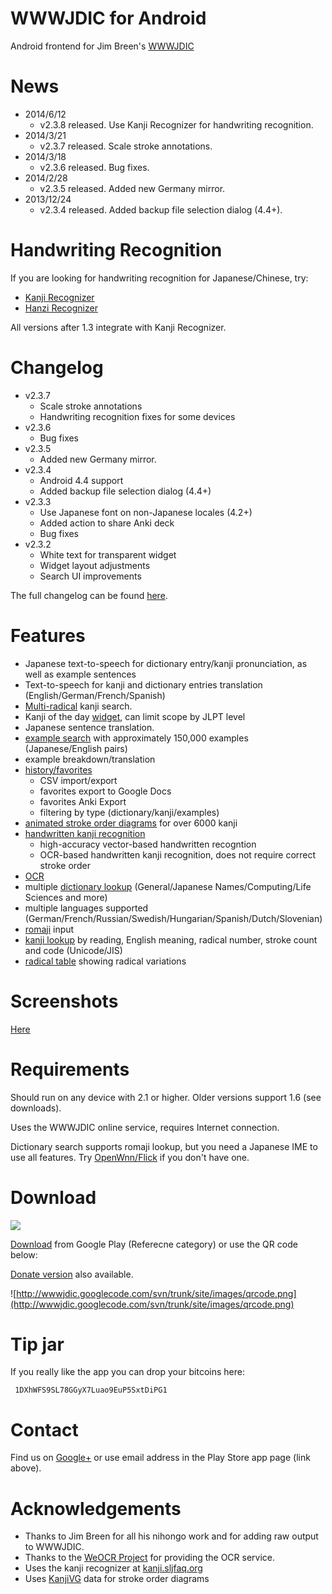 # WWWJDIC for Android #

Android frontend for Jim Breen's [WWWJDIC](http://www.csse.monash.edu.au/~jwb/cgi-bin/wwwjdic.cgi?1C)


# News #
  * 2014/6/12
    * v2.3.8 released. Use Kanji Recognizer for handwriting recognition.
  * 2014/3/21
    * v2.3.7 released. Scale stroke annotations.
  * 2014/3/18
    * v2.3.6 released. Bug fixes.
  * 2014/2/28
    * v2.3.5 released. Added new Germany mirror.
  * 2013/12/24
    * v2.3.4 released.  Added backup file selection dialog (4.4+).

# Handwriting Recognition #

If you are looking for handwriting recognition for Japanese/Chinese, try:
  * [Kanji Recognizer](https://sites.google.com/site/kanjirecognizer/)
  * [Hanzi Recognizer](https://market.android.com/details?id=org.nick.hanzirecognizer)

All versions after 1.3 integrate with Kanji Recognizer.

# Changelog #
  * v2.3.7
    * Scale stroke annotations
    * Handwriting recognition fixes for some devices
  * v2.3.6
    * Bug fixes
  * v2.3.5
    * Added new Germany mirror.
  * v2.3.4
    * Android 4.4 support
    * Added backup file selection dialog (4.4+)
  * v2.3.3
    * Use Japanese font on non-Japanese locales (4.2+)
    * Added action to share Anki deck
    * Bug fixes
  * v2.3.2
    * White text for transparent widget
    * Widget layout adjustments
    * Search UI improvements

The full changelog can be found [here](Changelog.md).

# Features #
  * Japanese text-to-speech for dictionary entry/kanji pronunciation, as well as example sentences
  * Text-to-speech for kanji and dictionary entries translation (English/German/French/Spanish)
  * [Multi-radical](Screenshots#Multi-radical_kanji_search.md) kanji search.
  * Kanji of the day [widget](Screenshots#Kanji_of_the_Day_Widget.md), can limit scope by JLPT level
  * Japanese sentence translation.
  * [example search](Screenshots#Example_Search/Breakdown.md) with approximately 150,000 examples (Japanese/English pairs)
  * example breakdown/translation
  * [history/favorites](Screenshots#History_and_Favorites.md)
    * CSV import/export
    * favorites export to Google Docs
    * favorites Anki Export
    * filtering by type (dictionary/kanji/examples)
  * [animated stroke order diagrams](Screenshots#Stroke_Order_Diagrams.md) for over 6000 kanji
  * [handwritten kanji recognition](Screenshots#Handwritten_Kanji_Recognition.md)
    * high-accuracy vector-based handwritten recogntion
    * OCR-based handwritten kanji recognition, does not require correct stroke order
  * [OCR](Screenshots#OCR.md)
  * multiple [dictionary lookup](Screenshots#Dictionary_Lookup.md) (General/Japanese Names/Computing/Life Sciences and more)
  * multiple languages supported (German/French/Russian/Swedish/Hungarian/Spanish/Dutch/Slovenian)
  * [romaji](http://en.wikipedia.org/wiki/Romaji) input
  * [kanji lookup](Screenshots#Kanji_Lookup.md) by reading, English meaning, radical number, stroke count and code (Unicode/JIS)
  * [radical table](Screenshots#Kanji_Lookup.md) showing radical variations

# Screenshots #

[Here](Screenshots.md)

# Requirements #

Should run on any device with 2.1 or higher. Older versions support 1.6 (see downloads).

Uses the WWWJDIC online service, requires Internet connection.

Dictionary search supports romaji lookup, but you need a Japanese
IME to use all features. Try [OpenWnn/Flick](http://www.cyrket.com/p/android/com.pm9.flickwnn/) if you don't have one.

# Download #

[![](https://developer.android.com/images/brand/en_generic_rgb_wo_45.png)](https://play.google.com/store/apps/details?id=org.nick.wwwjdic)


[Download](https://play.google.com/store/apps/details?id=org.nick.wwwjdic) from Google Play (Referecne category) or use the QR code below:

[Donate version](https://play.google.com/store/apps/details?id=org.nick.wwwjdic.donate) also available.

![http://wwwjdic.googlecode.com/svn/trunk/site/images/qrcode.png](http://wwwjdic.googlecode.com/svn/trunk/site/images/qrcode.png)

# Tip jar #

If you really like the app you can drop your bitcoins here:
```
 1DXhWFS9SL78GGyX7Luao9EuP5SxtDiPG1
```

# Contact #

Find us on <a href='https://plus.google.com/105457662805333954065'>Google+</a> or use email address in the Play Store app page (link above).

# Acknowledgements #

  * Thanks to Jim Breen for all his nihongo work and for adding raw output to WWWJDIC.
  * Thanks to the [WeOCR Project](http://weocr.ocrgrid.org/) for providing the OCR service.
  * Uses the kanji recognizer at [kanji.sljfaq.org](http://kanji.sljfaq.org/kanji16/draw-canvas.html)
  * Uses [KanjiVG](http://kanjivg.tagaini.net/) data for stroke order diagrams